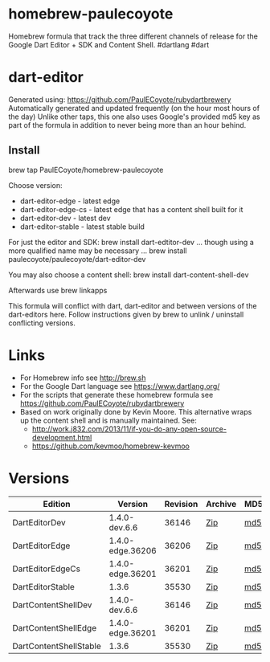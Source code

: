 homebrew-paulecoyote
====================

Homebrew formula that track the three different channels of release for the Google Dart Editor + SDK and Content Shell.  #dartlang #dart

dart-editor
===========

Generated using: https://github.com/PaulECoyote/rubydartbrewery
Automatically generated and updated frequently (on the hour most hours of the day)
Unlike other taps, this one also uses Google's provided md5 key as part of the formula in addition to never being more than an hour behind.

Install
-------
brew tap PaulECoyote/homebrew-paulecoyote

Choose version:
* dart-editor-edge - latest edge
* dart-editor-edge-cs - latest edge that has a content shell built for it
* dart-editor-dev - latest dev
* dart-editor-stable - latest stable build

For just the editor and SDK:
brew install dart-edtitor-dev
... though using a more qualified name may be necessary ...
brew install paulecoyote/paulecoyote/dart-editor-dev

You may also choose a content shell:
brew install dart-content-shell-dev

Afterwards use 
brew linkapps

This formula will conflict with dart, dart-editor and between versions of the dart-editors here.  Follow instructions given by brew to unlink / uninstall conflicting versions.

Links
=====
* For Homebrew info see http://brew.sh
* For the Google Dart language see https://www.dartlang.org/
* For the scripts that generate these homebrew formula see https://github.com/PaulECoyote/rubydartbrewery
* Based on work originally done by Kevin Moore. This alternative wraps up the content shell and is manually maintained.  See: 
    * http://work.j832.com/2013/11/if-you-do-any-open-source-development.html
    * https://github.com/kevmoo/homebrew-kevmoo

Versions
========
| Edition | Version | Revision | Archive | MD5 | Notes |
| ------- | ------- | -------- | ------- | --- | ----- |
| DartEditorDev | 1.4.0-dev.6.6 | 36146 | [Zip](http://storage.googleapis.com/dart-archive/channels/dev/release/36146/editor/darteditor-macos-x64.zip) | [md5](http://storage.googleapis.com/dart-archive/channels/dev/release/36146/editor/darteditor-macos-x64.zip.md5sum) | [Changes](http://storage.googleapis.com/dart-archive/channels/dev/release/latest/changelog.html) |
| DartEditorEdge | 1.4.0-edge.36206 | 36206 | [Zip](http://storage.googleapis.com/dart-archive/channels/be/raw/36206/editor/darteditor-macos-x64.zip) | [md5](http://storage.googleapis.com/dart-archive/channels/be/raw/36206/editor/darteditor-macos-x64.zip.md5sum) | - |
| DartEditorEdgeCs | 1.4.0-edge.36201 | 36201 | [Zip](http://storage.googleapis.com/dart-archive/channels/be/raw/36201/editor/darteditor-macos-x64.zip) | [md5](http://storage.googleapis.com/dart-archive/channels/be/raw/36201/editor/darteditor-macos-x64.zip.md5sum) | - |
| DartEditorStable | 1.3.6 | 35530 | [Zip](http://storage.googleapis.com/dart-archive/channels/stable/release/35530/editor/darteditor-macos-x64.zip) | [md5](http://storage.googleapis.com/dart-archive/channels/stable/release/35530/editor/darteditor-macos-x64.zip.md5sum) | [Changes](http://storage.googleapis.com/dart-archive/channels/stable/release/latest/changelog.html) |
| DartContentShellDev | 1.4.0-dev.6.6 | 36146 | [Zip](http://storage.googleapis.com/dart-archive/channels/dev/release/36146/dartium/content_shell-macos-ia32-release.zip) | [md5](http://storage.googleapis.com/dart-archive/channels/dev/release/36146/dartium/content_shell-macos-ia32-release.zip.md5sum) | - |
| DartContentShellEdge | 1.4.0-edge.36201 | 36201 | [Zip](http://storage.googleapis.com/dart-archive/channels/be/raw/36201/dartium/content_shell-macos-ia32-release.zip) | [md5](http://storage.googleapis.com/dart-archive/channels/be/raw/36201/dartium/content_shell-macos-ia32-release.zip.md5sum) | - |
| DartContentShellStable | 1.3.6 | 35530 | [Zip](http://storage.googleapis.com/dart-archive/channels/stable/release/35530/dartium/content_shell-macos-ia32-release.zip) | [md5](http://storage.googleapis.com/dart-archive/channels/stable/release/35530/dartium/content_shell-macos-ia32-release.zip.md5sum) | - |
